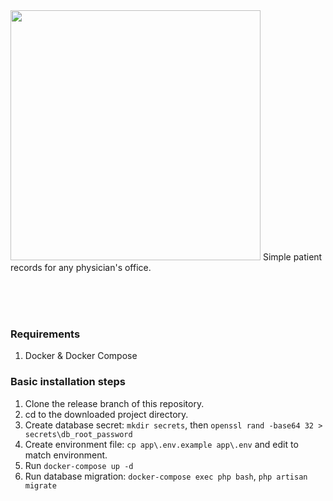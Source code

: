 <img src='https://github.com/junelsolis/medicoffice/blob/master/medicoffice-logo.png' width='400'>
Simple patient records for any physician's office.


<br><br><br>

### Requirements
1. Docker & Docker Compose

### Basic installation steps
1. Clone the release branch of this repository.
1. cd to the downloaded project directory.
1. Create database secret: `mkdir secrets`, then `openssl rand -base64 32 > secrets\db_root_password`
1. Create environment file: `cp app\.env.example app\.env` and edit to match environment.
1. Run `docker-compose up -d`
1. Run database migration: `docker-compose exec php bash`, `php artisan migrate`
